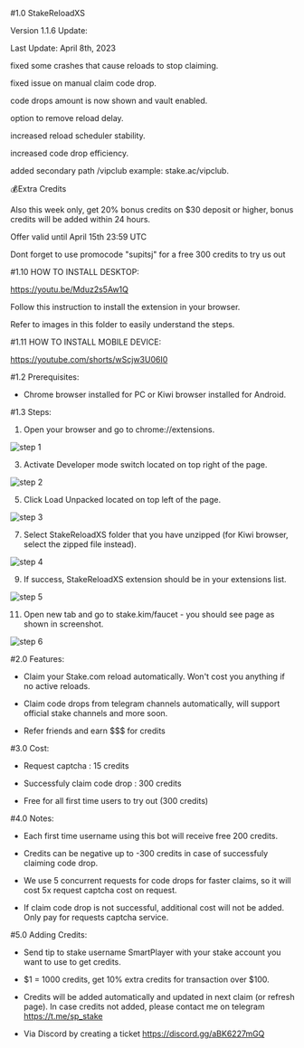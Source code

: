 #1.0  StakeReloadXS


Version 1.1.6 Update:

Last Update: April 8th, 2023

fixed some crashes that cause reloads to stop claiming.

fixed issue on manual claim code drop.

code drops amount is now shown and vault enabled.

option to remove reload delay.

increased reload scheduler stability.

increased code drop efficiency.

added secondary path /vipclub example: stake.ac/vipclub.


💰Extra Credits

Also this week only, get 20% bonus credits on $30 deposit or higher, bonus credits will be added within 24 hours.

Offer valid until April 15th 23:59 UTC

Dont forget to use promocode "supitsj" for a free 300 credits to try us out


#1.10 HOW TO INSTALL DESKTOP:

https://youtu.be/Mduz2s5Aw1Q

Follow this instruction to install the extension in your browser.

Refer to images in this folder to easily understand the steps.


#1.11 HOW TO INSTALL MOBILE DEVICE:

https://youtube.com/shorts/wScjw3U06I0


#1.2 Prerequisites:

- Chrome browser installed for PC or Kiwi browser installed for Android.


#1.3 Steps:

1. Open your browser and go to chrome://extensions.

![step 1](https://user-images.githubusercontent.com/59667760/222940665-c458c071-75ae-47f5-8c45-dc2a30338af3.png)


3. Activate Developer mode switch located on top right of the page.

![step 2](https://user-images.githubusercontent.com/59667760/222940672-1fed743f-47c9-4f2a-8849-ceac404af8f0.png)


5. Click Load Unpacked located on top left of the page.

![step 3](https://user-images.githubusercontent.com/59667760/222940702-a8409472-1f1a-4425-86e8-fe0108659379.png)


7. Select StakeReloadXS folder that you have unzipped (for Kiwi browser, select the zipped file instead).

![step 4](https://user-images.githubusercontent.com/59667760/222940709-74e04862-ea9b-413b-b9f1-0047db12c68e.png)


9. If success, StakeReloadXS extension should be in your extensions list.

![step 5](https://user-images.githubusercontent.com/59667760/222940715-7e63d9fb-5fa7-4bf7-b418-f51fdd174aa5.png)


11. Open new tab and go to stake.kim/faucet - you should see page as shown in screenshot.

![step 6](https://user-images.githubusercontent.com/59667760/222940719-3675b700-dc0d-4c29-aa52-9323f32cfd48.png)


#2.0 Features:

- Claim your Stake.com reload automatically. Won't cost you anything if no active reloads.

- Claim code drops from telegram channels automatically, will support official stake channels and more soon.

- Refer friends and earn $$$ for credits


#3.0 Cost:

- Request captcha				: 15 credits

- Successfuly claim code drop		: 300 credits

- Free for all first time users to try out (300 credits)


#4.0 Notes:

- Each first time username using this bot will receive free 200 credits.

- Credits can be negative up to -300 credits in case of successfuly claiming code drop.

- We use 5 concurrent requests for code drops for faster claims, so it will cost 5x request captcha cost on request.

- If claim code drop is not successful, additional cost will not be added. Only pay for requests captcha service.


#5.0 Adding Credits:

- Send tip to stake username SmartPlayer with your stake account you want to use to get credits.

- $1 = 1000 credits, get 10% extra credits for transaction over $100.

- Credits will be added automatically and updated in next claim (or refresh page). In case credits not added, please contact me on telegram https://t.me/sp_stake

- Via Discord by creating a ticket https://discord.gg/aBK6227mGQ 
